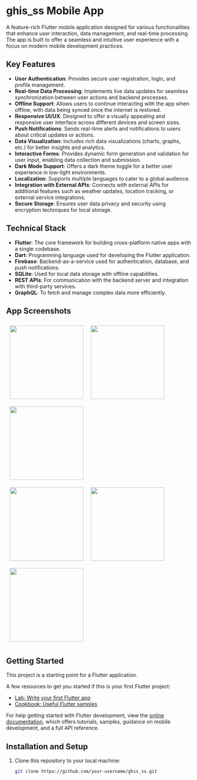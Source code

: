 # ghis_ss Mobile App

A feature-rich Flutter mobile application designed for various functionalities that enhance user interaction, data management, and real-time processing. The app is built to offer a seamless and intuitive user experience with a focus on modern mobile development practices.

## Key Features

- **User Authentication**: Provides secure user registration, login, and profile management. 
- **Real-time Data Processing**: Implements live data updates for seamless synchronization between user actions and backend processes.
- **Offline Support**: Allows users to continue interacting with the app when offline, with data being synced once the internet is restored.
- **Responsive UI/UX**: Designed to offer a visually appealing and responsive user interface across different devices and screen sizes.
- **Push Notifications**: Sends real-time alerts and notifications to users about critical updates or actions.
- **Data Visualization**: Includes rich data visualizations (charts, graphs, etc.) for better insights and analytics.
- **Interactive Forms**: Provides dynamic form generation and validation for user input, enabling data collection and submission.
- **Dark Mode Support**: Offers a dark theme toggle for a better user experience in low-light environments.
- **Localization**: Supports multiple languages to cater to a global audience.
- **Integration with External APIs**: Connects with external APIs for additional features such as weather updates, location tracking, or external service integrations.
- **Secure Storage**: Ensures user data privacy and security using encryption techniques for local storage.

## Technical Stack

- **Flutter**: The core framework for building cross-platform native apps with a single codebase.
- **Dart**: Programming language used for developing the Flutter application.
- **Firebase**: Backend-as-a-service used for authentication, database, and push notifications.
- **SQLite**: Used for local data storage with offline capabilities.
- **REST APIs**: For communication with the backend server and integration with third-party services.
- **GraphQL**: To fetch and manage complex data more efficiently.

## App Screenshots

<div style="display: flex; flex-wrap: wrap;">
  <img src="https://github.com/user-attachments/assets/70b25475-2e39-4b88-be6d-7d1dce01bd08" width="200" style="margin: 10px;"/>
  <img src="https://github.com/user-attachments/assets/2e6ef3d9-1078-435a-bf65-cd5a3d3aae56" width="200" style="margin: 10px;"/>
  <img src="https://github.com/user-attachments/assets/3ee7f173-3fee-4e7b-ade0-3222726a7713" width="200" style="margin: 10px;"/>
</div>

<div style="display: flex; flex-wrap: wrap;">
  <img src="https://github.com/user-attachments/assets/46f92329-8718-42e9-baec-a16afc92651c" width="200" style="margin: 10px;"/>
  <img src="https://github.com/user-attachments/assets/acb3c9b2-e3b4-4764-be01-8d93f161c246" width="200" style="margin: 10px;"/>
  <img src="https://github.com/user-attachments/assets/11059be3-e28d-4f16-9de3-35a170196fa4" width="200" style="margin: 10px;"/>
<div/>

## Getting Started

This project is a starting point for a Flutter application.

A few resources to get you started if this is your first Flutter project:

- [Lab: Write your first Flutter app](https://docs.flutter.dev/get-started/codelab)
- [Cookbook: Useful Flutter samples](https://docs.flutter.dev/cookbook)

For help getting started with Flutter development, view the
[online documentation](https://docs.flutter.dev/), which offers tutorials, samples, guidance on mobile development, and a full API reference.

## Installation and Setup

1. Clone this repository to your local machine:
   ```bash
   git clone https://github.com/your-username/ghis_ss.git
